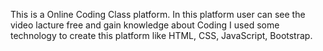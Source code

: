 This is a Online Coding Class platform. In this platform user can see the video lacture free and gain knowledge about Coding
I used some technology to create this platform like HTML, CSS, JavaScript, Bootstrap.
